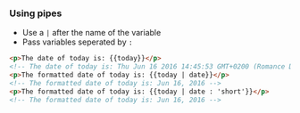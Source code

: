 ### Using pipes

* Use a `|` after the name of the variable
* Pass variables seperated by `:`

```html
<p>The date of today is: {{today}}</p> 
<!-- The date of today is: Thu Jun 16 2016 14:45:53 GMT+0200 (Romance Daylight Time) -->
<p>The formatted date of today is: {{today | date}}</p> 
<!-- The formatted date of today is: ‎Jun‎ ‎16‎, ‎2016 -->
<p>The formatted date of today is: {{today | date : 'short'}}</p> 
<!-- The formatted date of today is: ‎Jun‎ ‎16‎, ‎2016 -->
```